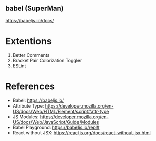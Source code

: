 ## babel (SuperMan)
https://babeljs.io/docs/

# Extentions 
1. Better Comments
2. Bracket Pair Colorization Toggler
3. ESLint


# References
- Babel: https://babeljs.io/
- Attribute Type:
https://developer.mozilla.org/en-US/docs/Web/HTML/Element/script#attr-type
- JS Modules:
https://developer.mozilla.org/en-US/docs/Web/JavaScript/Guide/Modules
- Babel Playground: https://babeljs.io/repl#
- React without JSX: https://reactjs.org/docs/react-without-jsx.html